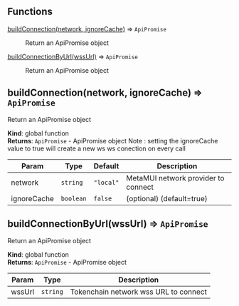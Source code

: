 ## Functions

<dl>
<dt><a href="#buildConnection">buildConnection(network, ignoreCache)</a> ⇒ <code>ApiPromise</code></dt>
<dd><p>Return an ApiPromise object</p>
</dd>
<dt><a href="#buildConnectionByUrl">buildConnectionByUrl(wssUrl)</a> ⇒ <code>ApiPromise</code></dt>
<dd><p>Return an ApiPromise object</p>
</dd>
</dl>

<a name="buildConnection"></a>

## buildConnection(network, ignoreCache) ⇒ <code>ApiPromise</code>
Return an ApiPromise object

**Kind**: global function  
**Returns**: <code>ApiPromise</code> - ApiPromise object
Note : setting the ignoreCache value to true will create a new ws
ws conection on every call  

| Param | Type | Default | Description |
| --- | --- | --- | --- |
| network | <code>string</code> | <code>&quot;local&quot;</code> | MetaMUI network provider to connect |
| ignoreCache | <code>boolean</code> | <code>false</code> | (optional) (default=true) |

<a name="buildConnectionByUrl"></a>

## buildConnectionByUrl(wssUrl) ⇒ <code>ApiPromise</code>
Return an ApiPromise object

**Kind**: global function  
**Returns**: <code>ApiPromise</code> - ApiPromise object  

| Param | Type | Description |
| --- | --- | --- |
| wssUrl | <code>string</code> | Tokenchain network wss URL to connect |

